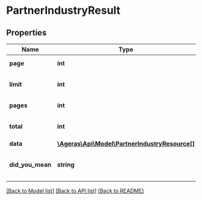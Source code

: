 # PartnerIndustryResult

## Properties
Name | Type | Description | Notes
------------ | ------------- | ------------- | -------------
**page** | **int** | Current Page. | [optional] 
**limit** | **int** | Number of results per page. | [optional] 
**pages** | **int** | Number of pages. | [optional] 
**total** | **int** | Total number of results. | [optional] 
**data** | [**\Ageras\Api\Model\PartnerIndustryResource[]**](PartnerIndustryResource.md) | The result. | [optional] 
**did_you_mean** | **string** | Options for related or alternative searches. | [optional] 

[[Back to Model list]](../README.md#documentation-for-models) [[Back to API list]](../README.md#documentation-for-api-endpoints) [[Back to README]](../README.md)


